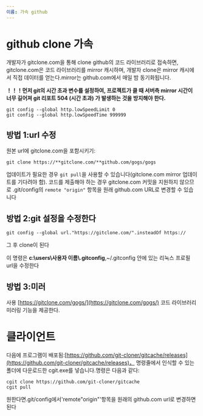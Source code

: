 ```yaml
---
이름: 가속 github
---
```


# github clone 가속

​개발자가 gitclone.com을 통해 clone github의 코드 라이브러리로 접속하면, gitclone.com은 코드 라이브러리를 mirror 캐시하며, 개발자 clone은 mirror 캐시에서 직접 데이터를 얻는다.mirror는 github.com에서 매일 밤 동기화됩니다.

**！！！먼저 git의 시간 초과 변수를 설정하여, 프로젝트가 클 때 서버측 mirror 시간이 너무 길어져 git 리포트 504 (시간 초과) 가 발생하는 것을 방지해야 한다.**

```shell
git config --global http.lowSpeedLimit 0
git config --global http.lowSpeedTime 999999 
```

## 방법 1:url 수정

원본 url에 gitclone.com을 포함시키기:
```shell
git clone https://**gitclone.com/**github.com/gogs/gogs
```

업데이트가 필요한 경우 `git pull`을 사용할 수 있습니다(gitclone.com mirror 업데이트를 기다려야 함). 코드를 제출해야 하는 경우 gitclone.com 커밋을 지원하지 않으므로 .git/config의 `remote "origin"` 항목을 원래 github.com URL로 변경할 수 있습니다

## 방법 2:git 설정을 수정한다
```shell
​git config --global url."https://gitclone.com/".insteadOf https://
```

​그 후 clone이 된다

​이 명령은 **c:\users\사용자 이름\\.gitconfig**,~/.gitconfig 안에 있는 리눅스 프로필 url을 수정한다

## 방법 3:미러

​사용 [https://gitclone.com/gogs/](https://gitclone.com/gogs/) 코드 라이브러리 미러링 기능을 제공한다.


# 클라이언트
다음에 프로그램이 배포됨:[https://github.com/git-cloner/gitcache/releases](https://github.com/git-cloner/gitcache/releases)， 명령줄에서 인식할 수 있는 폴더에 다운로드한 cgit.exe를 넣습니다.명령은 다음과 같다:

```shell
cgit clone https://github.com/git-cloner/gitcache
cgit pull
```

원한다면.git/config에서'remote"origin"'항목을 원래의 github.com url로 변경하면 된다